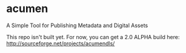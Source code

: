 acumen
======

A Simple Tool for Publishing Metadata and Digital Assets

This repo isn't built yet. For now, you can get a 2.0 ALPHA build here: http://sourceforge.net/projects/acumendls/
